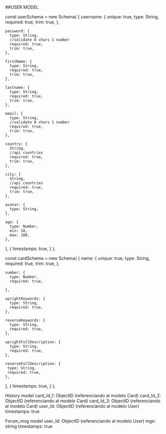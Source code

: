 ##USER MODEL

const userSchema = new Schema(
{
username: {
unique: true,
type: String,
required: true,
trim: true,
},

    password: {
      type: String,
      //validate 8 chars 1 number
      required: true,
      trim: true,
    },

    firstName: {
      type: String,
      required: true,
      trim: true,
    },

    lastname: {
      type: String,
      required: true,
      trim: true,
    },

    email: {
      type: String,
      //validate 8 chars 1 number
      required: true,
      trim: true,
    },

    country: {
      String,
      //api countries
      required: true,
      trim: true,
    },

    city: {
      String,
      //api countries
      required: true,
      trim: true,
    },

    avatar: {
      type: String,
    },

    age: {
      type: Number,
      min: 18,
      max: 100,
    },

},
{
timestamps: true,
}
);

const cardSchema = new Schema(
{
name: {
unique: true,
type: String,
required: true,
trim: true,
},

    number: {
      type: Number,
      required: true,

    },

    uprightKeywords: {
      type: String,
      required: true,
    },

    reverseKeywords: {
      type: String,
      required: true,
    },

    uprightFullDescription: {
      type: String,
      required: true,
    },

    reverseFullDescription: {
     type: String,
     required: true,
    },

},
{
timestamps: true,
}
);

History model
card_Id_1: ObjectID (referenciando al modelo Card)
card_Id_2: ObjectID (referenciando al modelo Card)
card_Id_3: ObjectID (referenciando al modelo Card)
user_Id: ObjectID (referenciando al modelo User)
timestamps: true

Forum_msg model
user_Id: ObjectID (referenciando al modelo User)
mge: string
timestamps: true

